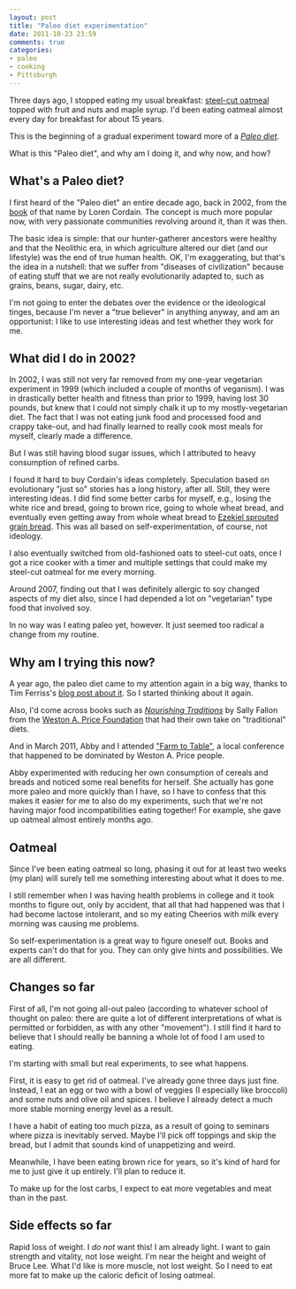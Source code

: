 ```yaml
---
layout: post
title: "Paleo diet experimentation"
date: 2011-10-23 23:59
comments: true
categories:
- paleo
- cooking
- Pittsburgh
---
```

Three days ago, I stopped eating my usual breakfast: [steel-cut oatmeal](en.wikipedia.org/wiki/Steel-cut_oats) topped with fruit and nuts and maple syrup. I'd been eating oatmeal almost every day for breakfast for about 15 years.

This is the beginning of a gradual experiment toward more of a [*Paleo diet*](http://en.wikipedia.org/wiki/Paleolithic_diet).

What is this "Paleo diet", and why am I doing it, and why now, and how?

<!--more-->

## What's a Paleo diet?

I first heard of the "Paleo diet" an entire decade ago, back in 2002, from the [book](http://thepaleodiet.com/) of that name by Loren Cordain. The concept is much more popular now, with very passionate communities revolving around it, than it was then.

The basic idea is simple: that our hunter-gatherer ancestors were healthy and that the Neolithic era, in which agriculture altered our diet (and our lifestyle) was the end of true human health. OK, I'm exaggerating, but that's the idea in a nutshell: that we suffer from "diseases of civilization" because of eating stuff that we are not really evolutionarily adapted to, such as grains, beans, sugar, dairy, etc.

I'm not going to enter the debates over the evidence or the ideological tinges, because I'm never a "true believer" in anything anyway, and am an opportunist: I like to use interesting ideas and test whether they work for me.

## What did I do in 2002?

In 2002, I was still not very far removed from my one-year vegetarian experiment in 1999 (which included a couple of months of veganism). I was in drastically better health and fitness than prior to 1999, having lost 30 pounds, but knew that I could not simply chalk it up to my mostly-vegetarian diet. The fact that I was not eating junk food and processed food and crappy take-out, and had finally learned to really cook most meals for myself, clearly made a difference.

But I was still having blood sugar issues, which I attributed to heavy consumption of refined carbs.

I found it hard to buy Cordain's ideas completely. Speculation based on evolutionary "just so" stories has a long history, after all. Still, they were interesting ideas. I did find some better carbs for myself, e.g., losing the white rice and bread, going to brown rice, going to whole wheat bread, and eventually even getting away from whole wheat bread to [Ezekiel sprouted grain bread](http://www.foodforlife.com/). This was all based on self-experimentation, of course, not ideology.

I also eventually switched from old-fashioned oats to steel-cut oats, once I got a rice cooker with a timer and multiple settings that could make my steel-cut oatmeal for me every morning.

Around 2007, finding out that I was definitely allergic to soy changed aspects of my diet also, since I had depended a lot on "vegetarian" type food that involved soy.

In no way was I eating paleo yet, however. It just seemed too radical a change from my routine.

## Why am I trying this now?

A year ago, the paleo diet came to my attention again in a big way, thanks to Tim Ferriss's [blog post about it](http://www.fourhourworkweek.com/blog/2010/09/19/paleo-diet-solution/). So I started thinking about it again.

Also, I'd come across books such as [*Nourishing Traditions*](http://www.newtrendspublishing.com/SallyFallon/) by Sally Fallon from the [Weston A. Price Foundation](http://www.westonaprice.org/) that had their own take on "traditional" diets.

And in March 2011, Abby and I attended ["Farm to Table"](http://farmtotablepa.com/), a local conference that happened to be dominated by Weston A. Price people.

Abby experimented with reducing her own consumption of cereals and breads and noticed some real benefits for herself. She actually has gone more paleo and more quickly than I have, so I have to confess that this makes it easier for me to also do my experiments, such that we're not having major food incompatibilities eating together! For example, she gave up oatmeal almost entirely months ago.

## Oatmeal

Since I've been eating oatmeal so long, phasing it out for at least two weeks (my plan) will surely tell me something interesting about what it does to me.

I still remember when I was having health problems in college and it took months to figure out, only by accident, that all that had happened was that I had become lactose intolerant, and so my eating Cheerios with milk every morning was causing me problems.

So self-experimentation is a great way to figure oneself out. Books and experts can't do that for you. They can only give hints and possibilities. We are all different.

## Changes so far

First of all, I'm not going all-out paleo (according to whatever school of thought on paleo: there are quite a lot of different interpretations of what is permitted or forbidden, as with any other "movement"). I still find it hard to believe that I should really be banning a whole lot of food I am used to eating.

I'm starting with small but real experiments, to see what happens.

First, it is easy to get rid of oatmeal. I've already gone three days just fine. Instead, I eat an egg or two with a bowl of veggies (I especially like broccoli) and some nuts and olive oil and spices. I believe I already detect a much more stable morning energy level as a result.

I have a habit of eating too much pizza, as a result of going to seminars where pizza is inevitably served. Maybe I'll pick off toppings and skip the bread, but I admit that sounds kind of unappetizing and weird.

Meanwhile, I have been eating brown rice for years, so it's kind of hard for me to just give it up entirely. I'll plan to reduce it.

To make up for the lost carbs, I expect to eat more vegetables and meat than in the past.

## Side effects so far

Rapid loss of weight. I *do not* want this! I am already light. I want to gain strength and vitality, not lose weight. I'm near the height and weight of Bruce Lee. What I'd like is more muscle, not lost weight. So I need to eat more fat to make up the caloric deficit of losing oatmeal.
